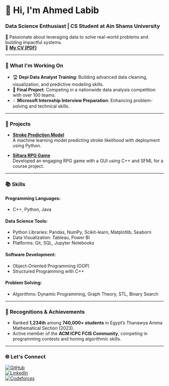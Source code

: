 # 👋 Hi, I'm Ahmed Labib  

### Data Science Enthusiast | CS Student at Ain Shams University  
🚀 Passionate about leveraging data to solve real-world problems and building impactful systems.  
📄 **[My CV (PDF)]( https://github.com/ahmedlapip/Ahmed-Labib/blob/main/Ahmed__CV_Apr_2025.pdf)**  

---

### 🔭 What I'm Working On  
- 🏆 **Depi Data Analyst Training**: Building advanced data cleaning, visualization, and predictive modeling skills.  
- 🤖 **Final Project**: Competing in a nationwide data analysis competition with over 100 teams.  
- 💡 **Microsoft Internship Interview Preparation**: Enhancing problem-solving and technical skills.  

---

### 💼 Projects  

- **[Stroke Prediction Model](https://github.com/ahmedlapip/APPLAI_PROJECT)**  
  A machine learning model predicting stroke likelihood with deployment using Python.  

- **[Siltara RPG Game](https://github.com/AnsElwkel/SP___Project)**  
  Developed an engaging RPG game with a GUI using C++ and SFML for a course project.  

---

### 📚 Skills  

#### Programming Languages:  
- C++, Python, Java  

#### Data Science Tools:  
- Python Libraries: Pandas, NumPy, Scikit-learn, Matplotlib, Seaborn  
- Data Visualization: Tableau, Power BI  
- Platforms: Git, SQL, Jupyter Notebooks  

#### Software Development:  
- Object-Oriented Programming (OOP)  
- Structured Programming with C++  

#### Problem Solving:  
- Algorithms: Dynamic Programming, Graph Theory, STL, Binary Search  

---

### 🌟 Recognitions & Achievements  
- Ranked **1,234th** among **740,000+ students** in Egypt’s Thanawya Amma Mathematical Section (2023).  
- Active member of the **ACM ICPC FCIS Community**, competing in programming contests and honing algorithmic skills.  

---

### 🌐 Let's Connect  
[![GitHub](https://img.shields.io/badge/GitHub-Ahmed--Labib-black)](https://github.com/ahmedlapip)  
[![LinkedIn](https://img.shields.io/badge/LinkedIn-Ahmed--Labib-blue)](https://www.linkedin.com/in/ahmed-a-a-labib)  
[![Codeforces](https://img.shields.io/badge/Codeforces-Oak-orange)](https://codeforces.com/profile/-Oak-)  
